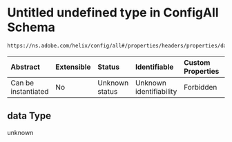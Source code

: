 # Untitled undefined type in ConfigAll Schema

```txt
https://ns.adobe.com/helix/config/all#/properties/headers/properties/data
```



| Abstract            | Extensible | Status         | Identifiable            | Custom Properties | Additional Properties | Access Restrictions | Defined In                                                                                |
| :------------------ | :--------- | :------------- | :---------------------- | :---------------- | :-------------------- | :------------------ | :---------------------------------------------------------------------------------------- |
| Can be instantiated | No         | Unknown status | Unknown identifiability | Forbidden         | Allowed               | none                | [project-config-all.schema.json\*](project-config-all.schema.json "open original schema") |

## data Type

unknown
